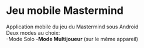 # Jeu mobile Mastermind
Application mobile du jeu du Mastermind sous Android  
Deux modes au choix:  
-Mode Solo
-**Mode Multijoueur** (sur le même appareil)

